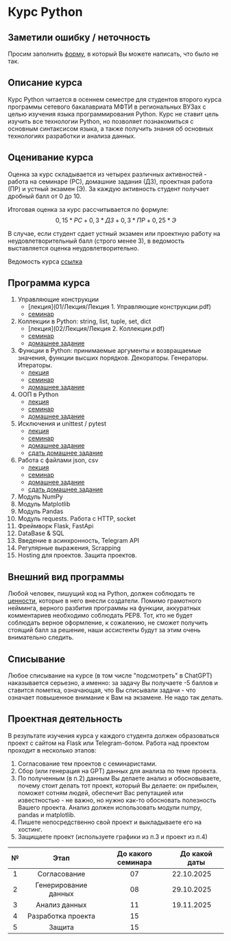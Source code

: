 # Курс Python 

## Заметили ошибку / неточность
Просим заполнить [форму](https://forms.gle/apYCAqV4TXgu9X5cA), в который Вы можете написать, что было не так.

## Описание курса

Курс Python читается в осеннем семестре для студентов второго курса программы сетевого бакалавриата МФТИ в региональных ВУЗах с целью изучения языка программирования Python. Курс не ставит цель изучить все технологии Python, но позволяет познакомиться с основным синтаксисом языка, а также получить знания об основных технологиях разработки и анализа данных.

## Оценивание курса

Оценка за курс складывается из четырех различных активностей - работа на семинаре (РС), домашние задания (ДЗ), проектная работа (ПР) и устный экзамен (Э). За каждую активность студент получает дробный балл от 0 до 10.

Итоговая оценка за курс рассчитывается по формуле: $$0,15 * РС + 0,3 * ДЗ + 0,3 * ПР + 0,25 * Э$$

В случае, если студент сдает устный экзамен или проектную работу на неудовлетворительный балл (строго менее 3), в ведомость выставляется оценка неудовлетворительно.

Ведомость курса [ссылка](https://docs.google.com/spreadsheets/d/1TPMavod7w80orGsUYOXcLXWl4rFiGfGwrMzFKQBlJPo/edit?usp=sharing)

## Программа курса

01. Управляющие конструкции
    - [лекция](01/Лекция/Лекция 1. Управляющие конструкции.pdf)
    - [семинар](01/Семинар/workshop_control_structures.ipynb)
02. Коллекции в Python: string, list, tuple, set, dict
    - [лекция](02/Лекция/Лекция 2. Коллекции.pdf)
    - [семинар](02/Семинар/workshop_collections.ipynb)
    - [домашнее задание](https://contest.yandex.ru/contest/81702/problems/)
03. Функции в Python: принимаемые аргументы и возвращаемые значения, функции высших порядков. Декораторы. Генераторы. Итераторы.
    - [лекция](03/Лекция/lecture_3_functions.ipynb)
    - [семинар](03/Семинар/workshop_functions.ipynb)
    - [домашнее задание](https://contest.yandex.ru/contest/82008/)
04. ООП в Python
    - [лекция](04/Лекция/lecture_4_oop.ipynb)
    - [семинар](04/Семинар/workshop_oop.ipynb)
    - [домашнее задание](https://contest.yandex.ru/contest/82427/)
05. Исключения и unittest / pytest
    - [лекция](05/Лекция)
    - [семинар](05/Семинар)
    - [домашнее задание](05/ДЗ)
    - [сдать домашнее задание](https://forms.gle/xypggha4BBsamzXn8)
06. Работа с файлами json, csv
    - [лекция](06/Лекция)
    - [семинар](06/Семинар)
    - [домашнее задание](06/ДЗ)
    - [сдать домашнее задание](https://docs.google.com/forms/d/e/1FAIpQLSf9OuueYcco3hNWmVitPL9tIqKKgOq754VUfpFY1J4w0AZSNg/viewform?usp=header)
07. Модуль NumPy
08. Модуль Matplotlib
09. Модуль Pandas
10. Модуль requests. Работа с HTTP, socket
11. Фреймворк Flask, FastApi
12. DataBase & SQL
13. Введение в асинхронность, Telegram API
14. Регулярные выражения, Scrapping
15. Hosting для проектов. Защита проектов.

## Внешний вид программы
Любой человек, пишущий код на Python, должен соблюдать те [ценности](https://ru.wikipedia.org/wiki/Дзен_Пайтона), которые в него внесли создатели. Помимо грамотного нейминга, верного разбития программы на функции, аккуратных комментариев необходимо соблюдать PEP8. Тот, кто не будет соблюдать верное оформление, к сожалению, не сможет получить стоящий балл за решение, наши ассистенты будут за этим очень внимательно следить.

## Списывание
Любое списывание на курсе (в том числе "подсмотреть" в ChatGPT) наказывается серьезно, а именно: за задачу Вы получаете -5 баллов и ставится пометка, означающая, что Вы списывали задачи - что означает повышенное внимание к Вам на экзамене. Не надо так делать.

## Проектная деятельность
В результате изучения курса у каждого студента должен образоваться проект с сайтом на Flask или Telegram-ботом. Работа над проектом проходит в несколько этапов:
1. Согласование тем проектов с семинаристами.
2. Сбор (или генерация на GPT) данных для анализа по теме проекта.
3. По полученным (в п.2) данным Вы делаете анализ и обосновываете, почему стоит делать тот проект, который Вы делаете: он прибылен, поможет сотням людей, обеспечит Вас репутацией или известностью - не важно, но нужно как-то обосновать полезность Вашего проекта. Анализ должен использовать модули numpy, pandas и matplotlib. 
4. Пишете непосредственно свой проект и выкладываете его на хостинг.
5. Защищаете проект (используете графики из п.3 и проект из п.4)
   
<div align="center">
    
| № 	|         Этап         	| До какого семинара 	| До какой даты 	|
|:-:	|:--------------------:	|:------------------:	|---------------	|
| 1 	|     Согласование     	|         07         	|        22.10.2025    |
| 2 	| Генерирование данных 	|         08         	|        29.10.2025   	|
| 3 	|     Анализ данных    	|         11         	|        19.11.2025   	|
| 4 	|  Разработка проекта  	|         15         	|               	|
| 5 	|        Защита        	|         15         	|               	|

</div>

